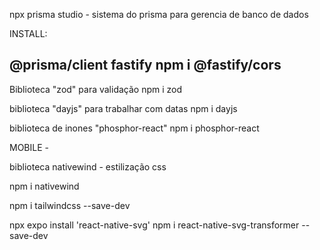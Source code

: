npx prisma studio - sistema do prisma para gerencia de banco de dados


INSTALL:

@prisma/client
fastify
npm i @fastify/cors
-

Biblioteca "zod" para validação 
npm i zod

biblioteca "dayjs" para trabalhar com datas
npm i dayjs

biblioteca de inones "phosphor-react"
npm i phosphor-react

MOBILE -

biblioteca nativewind - estilização css

npm i nativewind

npm i tailwindcss --save-dev

npx expo install 'react-native-svg'
npm i react-native-svg-transformer --save-dev